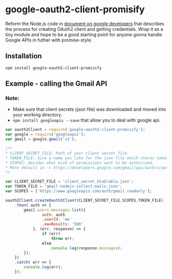# google-oauth2-client-promisify
Reform the Node.js code in [document on google developers](https://developers.google.com/gmail/api/quickstart/nodejs) that describes the process for creating OAuth2 client and getting credentials. Wrap it as a tiny module and hope to be a good starting point for anyone gonna handle Google APIs in futher with promise-style.

## Installation
```
npm install google-oauth2-client-promisify
```

## Example - calling the Gmail API

### Note:
- Make sure that client secrets (json file) was downloaded and moved into your working directory.
- ```npm install googleapis --save``` that allow you to deal with google api.

```js
var oauth2Client = require('google-oauth2-client-promisify');
var google = require('googleapis');
var gmail = google.gmail('v1');

/**
* CLIENT_SECRET_FILE: Path of your client secret file.
* TOKEN_FILE: Give a name you like for the json file which stores token.
* SCOPES: Decides what kind of permissions want to be authorized. 
* More details in -> https://developers.google.com/gmail/api/auth/scopes
*/

var CLIENT_SECRET_FILE = 'client_secret_blablabla.json';
var TOKEN_FILE = 'gmail-nodejs-collect-mails.json';
var SCOPES = ['https://www.googleapis.com/auth/gmail.readonly'];

oauth2Client.createOauth2Client(CLIENT_SECRET_FILE,SCOPES,TOKEN_FILE)
	.then( auth => {
		gmail.users.messages.list({
				auth: auth
				,userId: 'me'
				,maxResults: '500'
			}, (err, response) => {
				if (err) 
					throw err;
				else
					console.log(response.messages);
		});
	})
	.catch( err => {
		console.log(err);
	});

```
